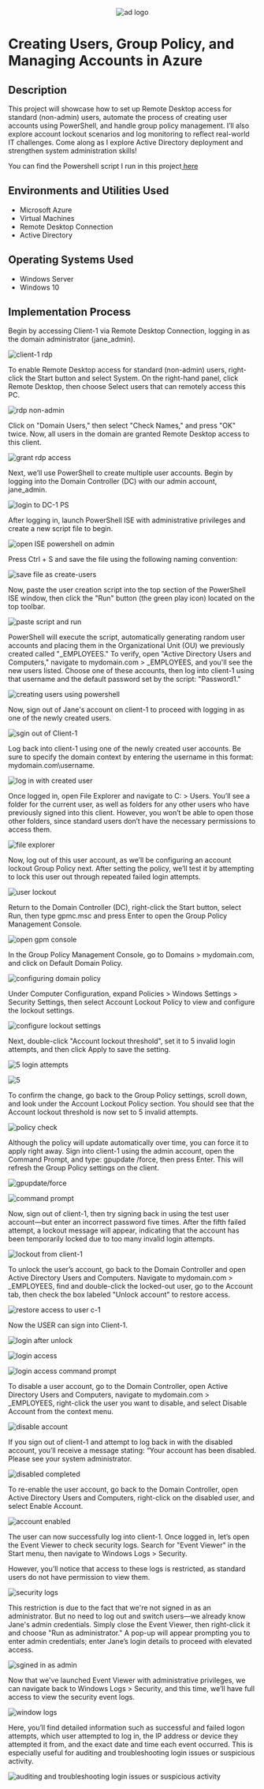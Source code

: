 <p align="center">
<img src="https://i.imgur.com/cvTElbW.png" alt="ad logo"/>
</p>
<h1>Creating Users, Group Policy, and Managing Accounts in Azure</h1>
<h2>Description</h2>
<p>This project will showcase how to set up Remote Desktop access for standard (non-admin) users, automate the process of creating user accounts using PowerShell, and handle group policy management. I’ll also explore account lockout scenarios and log monitoring to reflect real-world IT challenges. Come along as I explore Active Directory deployment and strengthen system administration skills!</p>

You can find the Powershell script I run in this project<a href="https://github.com/joshmadakor1/AD_PS/blob/master/Generate-Names-Create-Users.ps1" target="_blank"> here </a>


<h2>Environments and Utilities Used</h2>

- Microsoft Azure
- Virtual Machines
- Remote Desktop Connection
- Active Directory

<h2>Operating Systems Used</h2>

- Windows Server
- Windows 10

<h2>Implementation Process</h2>
<p>
  <p>Begin by accessing Client-1 via Remote Desktop Connection, logging in as the domain administrator (jane_admin).</p>
<img src="https://i.imgur.com/fUaub8X.png" alt="client-1 rdp"/>
</p>
<p>
  <p>To enable Remote Desktop access for standard (non-admin) users, right-click the Start button and select System. On the right-hand panel, click Remote Desktop, then choose Select users that can remotely access this PC.</p> 
<img src="https://i.imgur.com/e1FrSIv.png" alt="rdp non-admin"/>
</p>
<p>
  <p>Click on "Domain Users," then select "Check Names," and press "OK" twice. Now, all users in the domain are granted Remote Desktop access to this client.</p>
<img src="https://i.imgur.com/Wd3CIH5.png"  alt="grant rdp access"/>
</p>
<p>
  <p>Next, we’ll use PowerShell to create multiple user accounts. Begin by logging into the Domain Controller (DC) with our admin account, jane_admin.</p>
<img src="https://i.imgur.com/fuJPIpe.png" alt="login to DC-1 PS"/>
</p>
<p>
  <p>After logging in, launch PowerShell ISE with administrative privileges and create a new script file to begin.</p> 
<img src="https://i.imgur.com/EL25wsH.png" alt="open ISE powershell on admin"/>
</p>
<p>
  <p>Press Ctrl + S and save the file using the following naming convention:</p>
<img src="https://i.imgur.com/2V0Ympj.png"  alt="save file as create-users"/>
</p>
<p>
  <p>Now, paste the user creation script into the top section of the PowerShell ISE window, then click the "Run" button (the green play icon) located on the top toolbar.</p>
<img src="https://i.imgur.com/7rA8h71.png" alt="paste script and run"/>
</p>
<p>
  <p>PowerShell will execute the script, automatically generating random user accounts and placing them in the Organizational Unit (OU) we previously created called "_EMPLOYEES." To verify, open "Active Directory Users and Computers," navigate to mydomain.com > _EMPLOYEES, and you'll see the new users listed. Choose one of these accounts, then log into client-1 using that username and the default password set by the script: "Password1."</p> 
<img src="https://i.imgur.com/kFSt9Dx.png" alt="creating users using powershell"/>
</p>
<p>
  <p>Now, sign out of Jane's account on client-1 to proceed with logging in as one of the newly created users.</p>
<img src="https://i.imgur.com/OQzv1sP.png"  alt="sgin out of Client-1"/>
</p>
<p>
  <p>Log back into client-1 using one of the newly created user accounts. Be sure to specify the domain context by entering the username in this format: mydomain.com\username.</p>
<img src="https://i.imgur.com/8in1qqN.png" alt="log in with created user"/>
</p>
<p>
  <p>Once logged in, open File Explorer and navigate to C: > Users. You’ll see a folder for the current user, as well as folders for any other users who have previously signed into this client. However, you won’t be able to open those other folders, since standard users don’t have the necessary permissions to access them.</p> 
<img src="https://i.imgur.com/cJo9O5L.png" alt="file explorer"/>
</p>
<p>
  <p>Now, log out of this user account, as we’ll be configuring an account lockout Group Policy next. After setting the policy, we’ll test it by attempting to lock this user out through repeated failed login attempts.</p>
<img src="https://i.imgur.com/oQkHCth.png"  alt="user lockout"/>
</p>
<p>
  <p>Return to the Domain Controller (DC), right-click the Start button, select Run, then type gpmc.msc and press Enter to open the Group Policy Management Console.</p>
<img src="https://i.imgur.com/4eTkbX9.png" alt="open gpm console"/>
</p>
<p>
  <p>In the Group Policy Management Console, go to Domains > mydomain.com, and click on Default Domain Policy.</p> 
<img src="https://i.imgur.com/78L2XDo.png" alt="configuring domain policy"/>
</p>
<p>
  <p>Under Computer Configuration, expand Policies > Windows Settings > Security Settings, then select Account Lockout Policy to view and configure the lockout settings.</p>
<img src="https://i.imgur.com/YaqtFnG.png"  alt="configure lockout settings"/>
</p>
<p>
  <p>Next, double-click "Account lockout threshold", set it to 5 invalid login attempts, and then click Apply to save the setting.</p>
<img src="https://i.imgur.com/izwmTil.png" alt="5 login attempts"/>
</p>
<p>
  <p></p> 
<img src="https://i.imgur.com/09yJRI9.png" alt="5"/>
</p>
<p>
  <p>To confirm the change, go back to the Group Policy settings, scroll down, and look under the Account Lockout Policy section. You should see that the Account lockout threshold is now set to 5 invalid attempts.</p>
<img src="https://i.imgur.com/psPJj4R.png"  alt="policy check"/>
</p>
<p>
  <p>Although the policy will update automatically over time, you can force it to apply right away. Sign into client-1 using the admin account, open the Command Prompt, and type: gpupdate /force, then press Enter. This will refresh the Group Policy settings on the client.</p>
<img src="https://i.imgur.com/MqsAORu.png" alt="gpupdate/force"/>
</p>
<p>
  <p></p> 
<img src="https://i.imgur.com/mGPhZy8.jpeg" alt="command prompt"/>
</p>
<p>
  <p>Now, sign out of client-1, then try signing back in using the test user account—but enter an incorrect password five times. After the fifth failed attempt, a lockout message will appear, indicating that the account has been temporarily locked due to too many invalid login attempts.</p>
<img src="https://i.imgur.com/XB8uhIR.png"  alt="lockout from client-1"/>
</p>
<p>
  <p>To unlock the user’s account, go back to the Domain Controller and open Active Directory Users and Computers. Navigate to mydomain.com > _EMPLOYEES, find and double-click the locked-out user, go to the Account tab, then check the box labeled "Unlock account" to restore access.</p>
<img src="https://i.imgur.com/rseaSzN.png" alt="restore access to user c-1"/>
</p>
<p>
  <p>Now the USER can sign into Client-1.</p>
<img src="https://i.imgur.com/hEhD0Oa.png"  alt="login after unlock"/>
</p>
<p>
  <p></p>
<img src="https://i.imgur.com/5OhEweb.png" alt="login access"/>
</p>
<p>
  <p></p> 
<img src="https://i.imgur.com/as8Mem8.jpeg" alt="login access command prompt"/>
</p>
<p>
  <p>To disable a user account, go to the Domain Controller, open Active Directory Users and Computers, navigate to mydomain.com > _EMPLOYEES, right-click the user you want to disable, and select Disable Account from the context menu.</p>
<img src="https://i.imgur.com/Wf91zjN.png"  alt="disable account"/>
</p>
<p>
  <p>If you sign out of client-1 and attempt to log back in with the disabled account, you’ll receive a message stating:
“Your account has been disabled. Please see your system administrator.</p>
<img src="https://i.imgur.com/JvPgLnn.png" alt="disabled completed"/>
</p>
<p>
  <p>To re-enable the user account, go back to the Domain Controller, open Active Directory Users and Computers, right-click on the disabled user, and select Enable Account.</p> 
<img src="https://i.imgur.com/kePlXLk.png" alt="account enabled"/>
</p>
<p>
  <p>The user can now successfully log into client-1. Once logged in, let’s open the Event Viewer to check security logs. Search for "Event Viewer" in the Start menu, then navigate to Windows Logs > Security.

However, you’ll notice that access to these logs is restricted, as standard users do not have permission to view them.</p>
<img src="https://i.imgur.com/QKGPARC.png"  alt="security logs"/>
</p>
<p>
  <p>This restriction is due to the fact that we're not signed in as an administrator. But no need to log out and switch users—we already know Jane's admin credentials. Simply close the Event Viewer, then right-click it and choose "Run as administrator." A pop-up will appear prompting you to enter admin credentials; enter Jane’s login details to proceed with elevated access.</p>
<img src="https://i.imgur.com/Buyezu1.png" alt="sgined in as admin"/>
</p>
<p>
  <p>Now that we've launched Event Viewer with administrative privileges, we can navigate back to Windows Logs > Security, and this time, we’ll have full access to view the security event logs.</p> 
<img src="https://i.imgur.com/SvfsPwH.png" alt="window logs"/>
</p>
<p>
  <p>Here, you’ll find detailed information such as successful and failed logon attempts, which user attempted to log in, the IP address or device they attempted it from, and the exact date and time each event occurred. This is especially useful for auditing and troubleshooting login issues or suspicious activity.</p>
<img src="https://i.imgur.com/ImsKpDi.png"  alt="auditing and troubleshooting login issues or suspicious activity"/>
</p>
